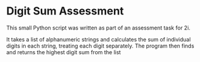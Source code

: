 # Digit Sum Assessment
This small Python script was written as part of an assessment task for 2i.

It takes a list of alphanumeric strings and calculates the sum of individual digits in each string, treating each digit separately. The program then finds and returns the highest digit sum from the list
